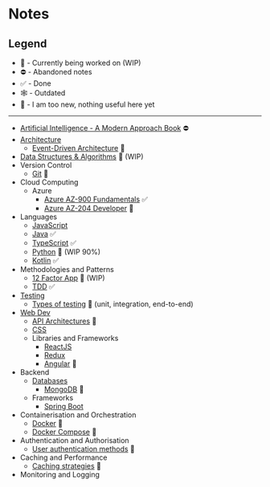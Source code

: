 # Notes

## Legend

- :construction: - Currently being worked on (WIP)
- :no_entry: - Abandoned notes
- :white_check_mark: - Done
- :spider_web: - Outdated
- :baby: - I am too new, nothing useful here yet
  
---

- [Artificial Intelligence - A Modern Approach Book](ai/modernApproach.md) :no_entry:
- [Architecture](Architecture/Engineering.md)
  <!-- - [Monolithic Architecture]() :baby:
  - [Client-Server Architecture]() :baby:
  - [Microservices Architecture]() :baby:
  - [Service-Oriented Architecture (SOA)]() :baby: -->
  - [Event-Driven Architecture]() :baby:
  <!-- - [Layered Architecture]() :baby:
  - [Model-View-Controller (MVC)]() :baby:
  - [Component-Based Architecture]() :baby:
  - [Hexagonal (Ports and Adapters) Architecture]() :baby:
  - [Event Sourcing]() :baby:
  - [CQRS (Command Query Responsibility Segregation)]() :baby:
  - [Serverless Architecture]() :baby:
  - [Blockchain-based Architecture]() :baby:
  - [N-Tier Architecture]() :baby:
  - [Container-Based Architecture]() :baby:
  - [Server-Side Rendering (SSR) and Client-Side Rendering (CSR)]() :baby:
  - [GraphQL-Based Architecture]() :baby: -->
- [Data Structures & Algorithms](data%20structures%20&%20algorithms/dsaNotes.md) :construction: (WIP)
  <!-- - [Data Structures]() :baby:
  - [Sorting Algorithms]() :baby:
  - [Search Algorithms]() :baby:
  - [Algorithm Complexity analysis]() :baby: -->
- Version Control
  - [Git](versionControl/git/git.md) :construction:
- Cloud Computing
  - Azure
    - [Azure AZ-900 Fundamentals](cloud/Azure/az-900/az-900-fundamentals.md) :white_check_mark:
    - [Azure AZ-204 Developer](cloud/Azure/az-204/az-204-developer.md) :baby:
- Languages
  - [JavaScript](languages/js/js.md)
  - [Java](languages/java/Java.md) :white_check_mark:
  - [TypeScript](languages/typescript/TypeScript.md) :white_check_mark:
  - [Python](languages/python/python.md) :construction: (WIP  90%)
  - [Kotlin](languages/Kotlin/kotlin.md) :white_check_mark:
- Methodologies and Patterns
  - [12 Factor App](patterns/12-factor-app.md) :construction: (WIP)
  - [TDD](patterns/TDD/TDD.md) :white_check_mark:
- [Testing](testing/testing.md)
  - [Types of testing]() :baby: (unit, integration, end-to-end)
- [Web Dev](web/web.md)
  - [API Architectures](web/API/api.md) :construction:
  - [CSS](web/css/css.md)
  - Libraries and Frameworks
    - [ReactJS](web/libraries/ReactJS/reactjs/ReactJS.md)
    - [Redux](web/libraries/ReactJS/redux/Redux.md)
    - [Angular](web/libraries/angular/angular.md) :construction:
- Backend
  - [Databases](backend/databases/databasesNotes.md)
    - [MongoDB]() :baby:
  - Frameworks
    - [Spring Boot](backend/frameworks/springboot.md)
- Containerisation and Orchestration
  - [Docker]() :baby:
  - [Docker Compose]() :baby:
- Authentication and Authorisation
  - [User authentication methods]() :baby:
  <!-- - [Role-based Access Control]() :baby:
  - [Security best practices]() :baby: -->
- Caching and Performance
  - [Caching strategies]() :baby:
  <!-- - [Load balancing and scaling]() :baby:
  - [Profiling and optimising code]() :baby: -->
- Monitoring and Logging
  <!-- - [Log analysis and real-time monitoring]() :baby: -->

